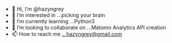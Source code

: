 - 👋 Hi, I’m @hazyngrey
- 👀 I’m interested in ...picking your brain
- 🌱 I’m currently learning ...Python3
- 💞️ I’m looking to collaborate on ...Matomo Analytics API creation
- 📫 How to reach me ...hazyngrey@gmail.com

<!---
hazyngrey/hazyngrey is a ✨ special ✨ repository because its `README.md` (this file) appears on your GitHub profile.
You can click the Preview link to take a look at your changes.
--->
